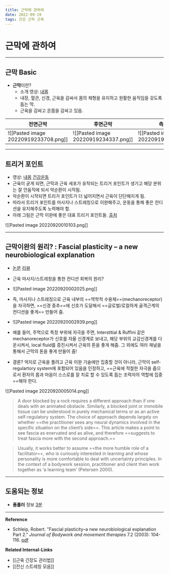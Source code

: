 ```yaml
---
title: 근막에 관하여
date: 2022-09-19
tags: 건강 근막 근육
---
```


# 근막에 관하여

---

## 근막 Basic 
- **근막**이란? 
	- 소개 영상: [내몸](https://youtu.be/hg2pb7Z2X9M)
	- 내장, 혈관, 신경, 근육을 감싸서 몸의 체형을 유지하고 원활한 움직임을 갖도록 돕는 막.
	- 근육을 감싸고 온몸을 감싸고 있음.

|전면근막|후면근막|측면근막|사선근막|
|---|---|---|---|
|![[Pasted image 20220919233708.png]]|![[Pasted image 20220919234337.png]]|![[Pasted image 20220919234452.png]]|![[Pasted image 20220919234522.png]]|

---

## 트리거 포인트
- 영상: [내몸](https://youtu.be/nnPM0d2aBuU) [건강운동](https://youtu.be/KBRh5cgcHiw)
- 근육이 굳게 되면, 근막과 근육 세포가 유착되는 트리거 포인트가 생기고 해당 분위는 잘 안움직에 되서 악순환이 시작됨.
- 악순환이 시작되면 트리거 포인트가 더 넓어지면서 근육이 단단해지게 됨.
- 따라서 트리거 포인트를 마사지나 스트레칭으로 이완해주고, 운동을 통해 좋은 컨디션을 유지해주도록 노력해야 함.
- 아래 그림은 근막 이완에 좋은 대표 트리거 포인트들. [출처](https://www.kauveryhospital.com/news-events/january-trigger-points)

![[Pasted image 20220920010103.png]]

---

## 근막이완의 원리? : Fascial plasticity – a new neurobiological explanation
- [논문](https://functionalfascia.com/wp-content/uploads/2017/06/Schleip-Fascial_Plasticity.pdf) [리뷰](https://youtu.be/yZL7A8R45ug)
- 근육 마사지/스트레칭을 통한 컨디션 회복의 원리?
- ![[Pasted image 20220920002025.png]]
- 즉, 마사지나 스트레칭으로 근육 내부의 ==역학적 수용체==(mechanoreceptor)을 자극하면, ==신경 중추==에 신호가 도달해서 ==글로벌/로컬하게 골격근계의 컨디션을 좋게== 만들어 줌.
- ![[Pasted image 20220920002939.png]]
- 예를 들어, 주먹으로 특정 부위에 자극을 주면, Interstitial & Ruffini 같은 mechanoreceptor가 신호를 자율 신경계로 보내고, 해당 부위의 교감신경계를 다운시켜서, local fluid를 증진시켜서 근육의 톤을 좋게 해줌. 그 외에도 여러 채널을 통해서 근막의 톤을 좋게 만들어 줌! 

- 결론? 억지로 근육을 풀려고 근육 이완 기술에만 집중할 것이 아니라, 근막이 self-regulartory system에 포함되어 있음을 인정하고, ==근육에 적절한 자극을 줌으로서 환자의 몸과 마음이 스스로를 잘 치료 할 수 있도록 돕는 조력자의 역할에 집중==해야 한다.

![[Pasted image 20220920005014.png]]

> A door blocked by a rock requires a different approach than if one deals with an animated obstacle. Similarly, a blocked joint or immobile tissue can be understood in purely mechanical terms or as an active self-regulatory system. The choice of approach depends largely on whether ==the practitioner sees any neural dynamics involved in the specific situation on the client’s side==. This article makes a point to see fascia as enervated and as alive, and therefore ==suggests to treat fascia more with the second approach.==

> Usually, it works better to assume ==the more humble role of a facilitator==, who is curiously interested in learning and whose personality is more comfortable to deal with uncertainty principles. In the context of a bodywork session, practitioner and client then work together as ‘a learning team’ (Petersen 2000).

---

## 도움되는 정보

- **폼롤러** 정보 [3분](https://youtu.be/lYeUFzvSStc)


---
**Reference**
- Schleip, Robert. "Fascial plasticity–a new neurobiological explanation Part 2." _Journal of Bodywork and movement therapies_ 7.2 (2003): 104-116. [pdf](https://functionalfascia.com/wp-content/uploads/2017/06/Schleip-Fascial_Plasticity.pdf)

**Related Internal-Links**
- [[근육 긴장도 관리법]]
- [[전신 스트레칭 모음]]